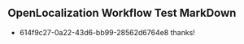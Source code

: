 ## OpenLocalization Workflow Test MarkDown
* 614f9c27-0a22-43d6-bb99-28562d6764e8 
thanks!<!--HONumber=Mar16_HO1-->
